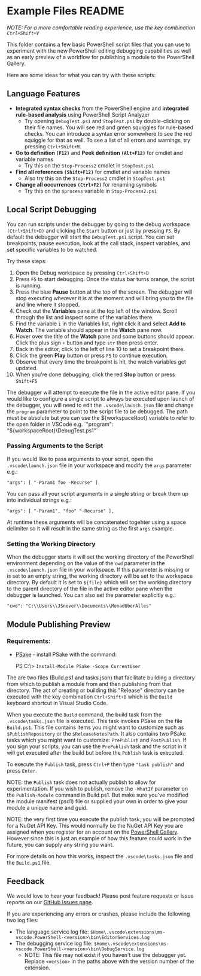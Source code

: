 # Example Files README

*NOTE: For a more comfortable reading experience, use the key combination `Ctrl+Shift+V`*

This folder contains a few basic PowerShell script files that you can use
to experiment with the new PowerShell editing debugging capabilities as well
as an early preview of a workflow for publishing a module to the PowerShell
Gallery.

Here are some ideas for what you can try with these scripts:

## Language Features

- **Integrated syntax checks** from the PowerShell engine and **integrated
  rule-based analysis** using PowerShell Script Analyzer
  - Try opening `DebugTest.ps1` and `StopTest.ps1` by double-clicking on their
    file names.  You will see red and green squiggles for rule-based checks.
    You can introduce a syntax error somewhere to see the red squiggle for
    that as well.  To see a list of all errors and warnings, try pressing
    `Ctrl+Shift+M`.
- **Go to definition `(F12)`** and **Peek definition `(Alt+F12)`**
  for cmdlet and variable names
  - Try this on the `Stop-Process2` cmdlet in `StopTest.ps1`
- **Find all references `(Shift+F12)`** for cmdlet and variable names
  - Also try this on the `Stop-Process2` cmdlet in `StopTest.ps1`
- **Change all occurrences `(Ctrl+F2)`** for renaming symbols
  - Try this on the `$process` variable in `Stop-Process2.ps1`

## Local Script Debugging

You can run scripts under the debugger by going to the debug workspace
`(Ctrl+Shift+D)` and clicking the `Start` button or just by pressing `F5`.
By default the debugger will start the `DebugTest.ps1` script.  You can
set breakpoints, pause execution, look at the call stack, inspect variables,
and set specific variables to be watched.

Try these steps:

1. Open the Debug workspace by pressing `Ctrl+Shift+D`
2. Press `F5` to start debugging. Once the status bar turns orange, the script is running.
3. Press the blue **Pause** button at the top of the screen.  The debugger
   will stop executing wherever it is at the moment and will bring you to the
   file and line where it stopped.
4. Check out the **Variables** pane at the top left of the window.  Scroll
   through the list and inspect some of the variables there.
5. Find the variable `i` in the Variables list, right click it and select
   **Add to Watch**.  The variable should appear in the **Watch** pane now.
6. Hover over the title of the **Watch** pane and some buttons should appear.
   Click the plus sign `+` button and type `str` then press enter.
7. Back in the editor, click to the left of line 10 to set a breakpoint there.
8. Click the green **Play** button or press `F5` to continue execution.
9. Observe that every time the breakpoint is hit, the watch variables get updated.
10. When you're done debugging, click the red **Stop** button or press `Shift+F5`

The debugger will attempt to execute the file in the active editor pane.
If you would like to configure a single script to always be executed upon
launch of the debugger, you will need to edit the `.vscode\launch.json`
file and change the `program` parameter to point to the script file to be
debugged.  The path must be absolute but you can use the ${workspaceRoot} variable
to refer to the open folder in VSCode e.g.
`"program": "${workspaceRoot}\\DebugTest.ps1"`

### Passing Arguments to the Script

If you would like to pass arguments to your script, open the `.vscode\launch.json`
file in your workspace and modify the `args` parameter e.g.:

`"args": [ "-Param1 foo -Recurse" ]`

You can pass all your script arguments in a single string or break them up
into individual strings e.g.:

`"args": [ "-Param1", "foo" "-Recurse" ],`

At runtime these arguments will be concatenated togehter using a space
delimiter so it will result in the same string as the first `args` example.

### Setting the Working Directory

When the debugger starts it will set the working directory of the PowerShell
environment depending on the value of the `cwd` parameter in the
`.vscode\launch.json` file in your workspace.  If this parameter is missing or
is set to an empty string, the working directory will be set to the workspace directory.
By default it is set to `${file}` which will set the working directory to the parent
directory of the file in the active editor pane when the debugger is launched.
You can also set the parameter explicitly e.g.:

`"cwd": "C:\\Users\\JSnover\\Documents\\MonadUberAlles"`

## Module Publishing Preview

### Requirements:
* [PSake](https://github.com/psake/psake) - install PSake with the command:

  PS C:\\> `Install-Module PSake -Scope CurrentUser`

The are two files (Build.ps1 and tasks.json) that facilitate building a directory from which
to publish a module from and then publishing from that directory.  The act of creating or
building this "Release" directory can be executed with the key combination `Ctrl+Shift+B`
which is the `Build` keyboard shortcut in Visual Studio Code.

When you execute the `Build` command, the build task from the `.vscode\tasks.json` file
is executed.  This task invokes PSake on the file `Build.ps1`.  This file
contains items you might want to customize such as `$PublishRepository` or the
`$ReleaseNotesPath`.  It also contains two PSake tasks which you might want to
customize: `PrePublish` and `PostPublish`.  If you sign your scripts, you can
use the `PrePublish` task and the script in it will get executed after the build
but before the `Publish` task is executed.

To execute the `Publish` task, press `Ctrl+P` then type `"task publish"` and press `Enter`.

NOTE: the `Publish` task does not actually publish to allow for experimentation.
If you wish to publish, remove the `-WhatIf` parameter on the `Publish-Module` command
in Build.ps1. But make sure you've modified the module manifest (psd1) file or supplied your own
in order to give your module a unique name and guid.

NOTE: the very first time you execute the publish task, you will be prompted for
a NuGet API Key.  This would normally be the NuGet API Key you are assigned when you
register for an account on the [PowerShell Gallery](https://www.powershellgallery.com/).
However since this is just an example of how this feature could work in the future,
you can supply any string you want.

For more details on how this works, inspect the `.vscode\tasks.json` file and the
`Build.ps1` file.

## Feedback

We would love to hear your feedback!  Please post feature requests or issue
reports on our [GitHub issues page](http://github.com/PowerShell/vscode-powershell).

If you are experiencing any errors or crashes, please include the
following two log files:

- The language service log file: `$Home\.vscode\extensions\ms-vscode.PowerShell-<version>\bin\EditorServices.log`
- The debugging service log file: `$Home\.vscode\extensions\ms-vscode.PowerShell-<version>\bin\DebugService.log`
  - NOTE: This file may not exist if you haven't use the debugger yet.  Replace `<version>` in the paths above with the version number of the extension.
